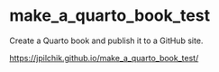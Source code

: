 # make_a_quarto_book_test
Create a Quarto book and publish it to a GitHub site.

https://jpilchik.github.io/make_a_quarto_book_test/
